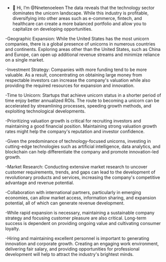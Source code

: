 - 👋 Hi, I’m @Nnetenoeleen
The data reveals that the technology sector dominates the unicorn landscape. While this industry is profitable, diversifying into other areas such as e-commerce, fintech, and healthcare can create a more balanced portfolio and allow you to capitalize on developing opportunities.

-Geographic Expansion: While the United States has the most unicorn companies, there is a global presence of unicorns in numerous countries and continents. Exploring areas other than the United States, such as China and Europe, can open up additional revenue streams and minimize reliance on a single market.

-Investment Strategy: Companies with more funding tend to be more valuable. As a result, concentrating on obtaining large money from respectable investors can increase the company's valuation while also providing the required resources for expansion and innovation.

-Time to Unicorn: Startups that achieve unicorn status in a shorter period of time enjoy better annualized ROIs. The route to becoming a unicorn can be accelerated by streamlining processes, speeding growth methods, and exploiting technological developments.

-Prioritizing valuation growth is critical for recruiting investors and maintaining a good financial position. Maintaining strong valuation growth rates might help the company's reputation and investor confidence.

-Given the predominance of technology-focused unicorns, investing in cutting-edge technologies such as artificial intelligence, data analytics, and blockchain can help differentiate the company and promote innovation-led growth.

-Market Research: Conducting extensive market research to uncover customer requirements, trends, and gaps can lead to the development of revolutionary products and services, increasing the company's competitive advantage and revenue potential.

-Collaboration with international partners, particularly in emerging economies, can allow market access, information sharing, and expansion potential, all of which can generate revenue development.

-While rapid expansion is necessary, maintaining a sustainable company strategy and focusing customer pleasure are also critical. Long-term success is dependent on providing ongoing value and cultivating consumer loyalty.

-Hiring and maintaining excellent personnel is important to generating innovation and corporate growth. Creating an engaging work environment, delivering fair salary, and providing opportunities for professional development will help to attract the industry's brightest minds.
